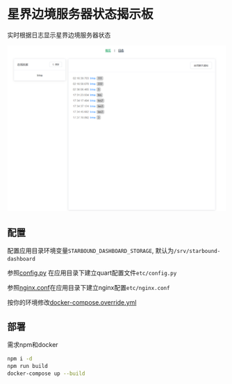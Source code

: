 # 星界边境服务器状态揭示板

实时根据日志显示星界边境服务器状态

![intro](intro.png)

## 配置


配置应用目录环境变量`STARBOUND_DASHBOARD_STORAGE`, 默认为`/srv/starbound-dashboard`

参照[config.py](lib/starbound_dashboard/config.py) 在应用目录下建立quart配置文件`etc/config.py`

参照[nginx.conf](nginx.conf)在应用目录下建立nginx配置`etc/nginx.conf` 

按你的环境修改[docker-compose.override.yml](docker-compose.override.yml)

## 部署

需求npm和docker

```bash
npm i -d
npm run build
docker-compose up --build
```


